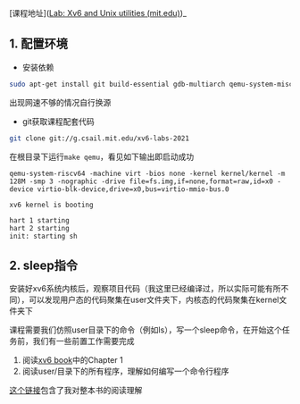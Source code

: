 
[课程地址]([Lab: Xv6 and Unix utilities (mit.edu)](https://pdos.csail.mit.edu/6.828/2021/labs/util.html))_

## 1. 配置环境

- 安装依赖
````bash
sudo apt-get install git build-essential gdb-multiarch qemu-system-misc gcc-riscv64-linux-gnu binutils-riscv64-linux-gnu
````
出现网速不够的情况自行换源

- git获取课程配套代码
```bash
git clone git://g.csail.mit.edu/xv6-labs-2021
```
在根目录下运行`make qemu`，看见如下输出即启动成功
```
qemu-system-riscv64 -machine virt -bios none -kernel kernel/kernel -m 128M -smp 3 -nographic -drive file=fs.img,if=none,format=raw,id=x0 -device virtio-blk-device,drive=x0,bus=virtio-mmio-bus.0

xv6 kernel is booting

hart 1 starting
hart 2 starting
init: starting sh
```

## 2. sleep指令

安装好xv6系统内核后，观察项目代码（我这里已经编译过，所以实际可能有所不同），可以发现用户态的代码聚集在user文件夹下，内核态的代码聚集在kernel文件夹下

课程需要我们仿照user目录下的命令（例如ls），写一个sleep命令，在开始这个任务前，我们有一些前置工作需要完成
1. 阅读[xv6 book](https://pdos.csail.mit.edu/6.828/2021/xv6/book-riscv-rev2.pdf)中的Chapter 1
2. 阅读user/目录下的所有程序，理解如何编写一个命令行程序

[这个链接]()包含了我对整本书的阅读理解



